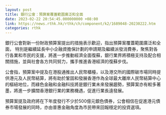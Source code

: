 ```yaml
---
layout: post
title: 銀行公會：預算案覆蓋範圍廣泛和全面
date: 2023-02-22 20:54:45.000000000 +08:00
link: https://news.rthk.hk/rthk/ch/component/k2/1689048-20230222.htm
categories: rthk
---
```


銀行公會對新一份財政預算案提出的措施表示歡迎，指出預算案覆蓋範圍廣泛和全面， 特別是繼續延長中小企融資擔保計劃的申請期及繼續派發消費券，聚焦對各行各業和市民的支援，將進一步推動經濟全面復蘇，銀行業界將積極支持及配合相關措施，並與社會各方共同努力，攜手推進香港經濟的復蘇步伐。

公會指，預算案中提及在港股通推出人民幣櫃檯，以及港交所的國際碳市場同時提供港元及人民幣結算，將有助於鞏固和發展香港作為全球最大離岸人民幣結算中心的樞紐地位，而綠色金融和金融科技將是銀行業未來發展趨勢，預算案亦有較多著墨，將進一步擴闊香港銀行業的業務機遇，促進行業長遠發展。

預算案提及政府將在下年度發行不少於500億元銀色債券，公會相信在促進港元債券市場發展的同時，亦由普惠金融角度為市民帶來回報穩定的投資選項。
